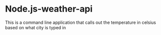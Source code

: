 # Node.js-weather-api
This is a command line application that calls out the temperature in celsius based on what city is typed in
